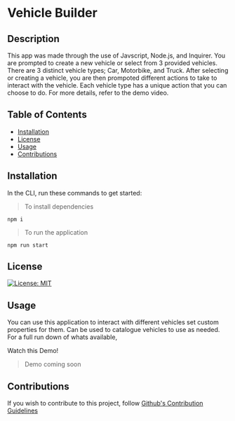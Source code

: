 # Vehicle Builder

## Description

This app was made through the use of Javscript, Node.js, and Inquirer. You are prompted to create a new vehicle or select from 3 provided vehicles. There are 3 distinct vehicle types; Car, Motorbike, and Truck. After selecting or creating a vehicle, you are then prompoted different actions to take to interact with the vehicle. Each vehicle type has a unique action that you can choose to do. For more details, refer to the demo video.

## Table of Contents
* [Installation](#installation)
* [License](#license)
* [Usage](#usage)
* [Contributions]()

## Installation

In the CLI, run these commands to get started:

> To install dependencies
```
npm i
```
> To run the application
```
npm run start
```

## License

[![License: MIT](https://img.shields.io/badge/License-MIT-yellow.svg)](https://opensource.org/licenses/MIT)

## Usage

You can use this application to interact with different vehicles set custom properties for them. Can be used to catalogue vehicles to use as needed. For a full run down of whats available, 

Watch this Demo!

> Demo coming soon

## Contributions

If you wish to contribute to this project, follow [Github's Contribution Guidelines](https://docs.github.com/en/get-started/exploring-projects-on-github/contributing-to-a-project)
